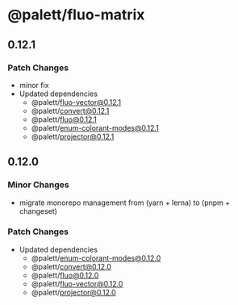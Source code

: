# @palett/fluo-matrix

## 0.12.1

### Patch Changes

- minor fix
- Updated dependencies
  - @palett/fluo-vector@0.12.1
  - @palett/convert@0.12.1
  - @palett/fluo@0.12.1
  - @palett/enum-colorant-modes@0.12.1
  - @palett/projector@0.12.1

## 0.12.0

### Minor Changes

- migrate monorepo management from (yarn + lerna) to (pnpm + changeset)

### Patch Changes

- Updated dependencies
  - @palett/enum-colorant-modes@0.12.0
  - @palett/convert@0.12.0
  - @palett/fluo@0.12.0
  - @palett/fluo-vector@0.12.0
  - @palett/projector@0.12.0
